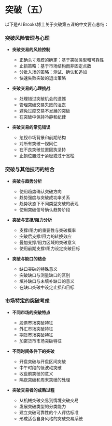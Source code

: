 # 突破（五）

以下是Al Brooks博士关于突破第五课的中文要点总结：

### 突破风险管理与心理
- **突破交易的风险控制**
  - 正确头寸规模的确定：基于突破类型和可靠性
  - 止损策略：基于市场结构而非固定点数
  - 分批入场的策略：测试、确认和追加
  - 快速失败突破的退出策略

- **突破交易的心理挑战**
  - 处理错过突破机会的遗憾
  - 管理突破交易失败的沮丧
  - 避免过度交易不发展的突破
  - 在突破中保持冷静和纪律

- **突破交易的常见错误**
  - 忽视市场背景和前期结构
  - 对所有突破一视同仁
  - 在不良突破位置固执坚持
  - 止损位置过于紧密或过于宽松

### 突破与其他技巧的结合
- **突破与趋势分析**
  - 使用趋势确认突破方向
  - 趋势强度与突破成功率关系
  - 趋势状态下不同类型突破的表现
  - 使用突破信号确认趋势阶段

- **突破与支撑/阻力分析**
  - 支撑/阻力的重要性与突破概率
  - 突破后支撑/阻力的转换效应
  - 叠加支撑/阻力区域的突破意义
  - 使用前期支撑/阻力设定突破目标

- **突破与缺口的结合**
  - 缺口突破的特殊意义
  - 突破缺口与测量缺口的区别
  - 填补缺口与未填补缺口的意义
  - 在缺口突破中设定止损和目标

### 市场特定的突破考虑
- **不同市场的突破特点**
  - 股票市场突破特征
  - 外汇市场突破特征
  - 期货市场突破特征
  - 加密货币市场突破特征

- **不同时间条件下的突破**
  - 开盘突破与开盘区间突破
  - 中午时段的低波动突破
  - 收盘前突破的意义
  - 隔夜突破和周末突破的处理

- **突破交易者的成熟过程**
  - 从机械突破交易到情境突破交易
  - 发展突破类型的分类能力
  - 建立突破可靠性的个人评估标准
  - 形成适合自身风格的突破交易系统 